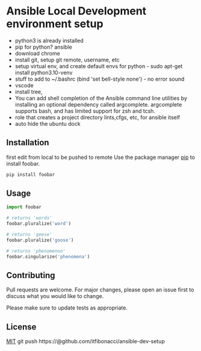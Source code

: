 # Ansible Local Development environment setup

- python3 is already installed
- pip for python? ansible
- download chrome
- install git, setup git remote, username, etc
- setup virtual env, and create default envs for python - sudo apt-get install python3.10-venv
- stuff to add to ~/.bashrc (bind 'set bell-style none') - no error sound
- vscode
- install tree,
- You can add shell completion of the Ansible command line utilities by installing an optional dependency called argcomplete. argcomplete supports bash, and has limited support for zsh and tcsh.
- role that creates a project directory lints,cfgs, etc, for ansible itself
- auto hide the ubuntu dock

## Installation
first edit from local to be pushed to remote
Use the package manager [pip](https://pip.pypa.io/en/stable/) to install foobar.

```bash
pip install foobar
```

## Usage

```python
import foobar

# returns 'words'
foobar.pluralize('word')

# returns 'geese'
foobar.pluralize('goose')

# returns 'phenomenon'
foobar.singularize('phenomena')
```

## Contributing
Pull requests are welcome. For major changes, please open an issue first to discuss what you would like to change.

Please make sure to update tests as appropriate.

## License
[MIT](https://choosealicense.com/licenses/mit/)
git push https://<token>@github.com/itfibonacci/ansible-dev-setup
